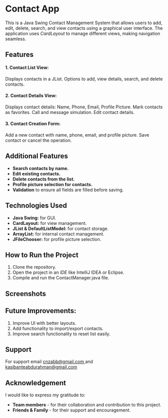 # **Contact App**

This is a Java Swing Contact Management System that allows users to add, edit, delete, search, and view contacts using a graphical user interface. The application uses *CardLayout* to manage different views, making navigation seamless.

## **Features**
#### **1. Contact List View:**
Displays contacts in a JList.
Options to add, view details, search, and delete contacts.

#### **2. Contact Details View:** 
Displays contact details: Name, Phone, Email, Profile Picture.
Mark contacts as favorites.
Call and message simulation. 
Edit contact details.

#### **3. Contact Creation Form:**
Add a new contact with name, phone, email, and profile picture.
Save contact or cancel the operation.

## **Additional Features**
- **Search contacts by name.**
- **Edit existing contacts.**
- **Delete contacts from the list.**
- **Profile picture selection for contacts.**
- **Validation** to ensure all fields are filled before saving.

## **Technologies Used**
- **Java Swing:** for GUI.
- **CardLayout:** for view management.
- **JList & DefaultListModel:** for contact storage.
- **ArrayList:** for internal contact management.
- **JFileChooser:** for profile picture selection.

## **How to Run the Project**

1. Clone the repository.
2. Open the project in an *IDE* like IntelliJ IDEA or Eclipse.
3. Compile and run the ContactManager.java file.

## **Screenshots**


## **Future Improvements:**

  1. Improve UI with better layouts.
  2. Add functionality to import/export contacts.
  3. Improve search functionality to reset list easily.

## **Support**
For support email [cnzabb@gmail.com ](mailto:cnzabb@gmail.com)  and [kasibanteabdurahman@gmail.com](mailto:kasibanteabdurahman@gmail.com)

## **Acknowledgement**
I would like to express my gratitude to:
- **Team members** - for their collaboration and contribution to this project.
- **Friends & Family** - for their support and encouragement.

